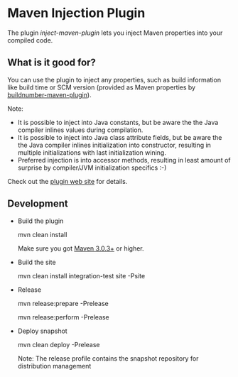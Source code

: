 Maven Injection Plugin
==================================

The plugin *inject-maven-plugin* lets you inject Maven properties into your compiled code.

What is it good for?
--------------------

You can use the plugin to inject any properties, such as build information like build time or SCM version (provided as Maven properties by [buildnumber-maven-plugin]).

Note:
* It is possible to inject into Java constants, but be aware the the Java compiler inlines values during compilation.
* It is possible to inject into Java class attribute fields, but be aware the the Java compiler inlines initialization into constructor,
  resulting in multiple initializations with last initialization wining.
* Preferred injection is into accessor methods, resulting in least amount of surprise by compiler/JVM initialization specifics :-)

Check out the [plugin web site][site] for details.

[site]: http://marcelmay.github.io/inject-maven-plugin/
[repo-snapshot]: https://oss.sonatype.org/content/repositories/snapshots/de/m3y/maven/inject-maven-plugin/
[buildnumber-maven-plugin]: https://github.com/mojohaus/buildnumber-maven-plugin

Development
-----------

* Build the plugin

    mvn clean install

  Make sure you got [Maven 3.0.3+][maven_download] or higher.

* Build the site

    mvn clean install integration-test site -Psite

* Release

    mvn release:prepare -Prelease

    mvn release:perform -Prelease

* Deploy snapshot

    mvn clean deploy -Prelease

  Note: The release profile contains the snapshot repository for distribution management

[maven_download]: http://maven.apache.org
